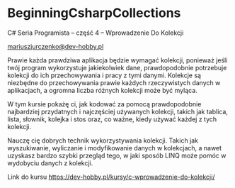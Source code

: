 # BeginningCsharpCollections
C# Seria Programista – część 4 – Wprowadzenie Do Kolekcji

mariuszjurczenko@dev-hobby.pl

Prawie każda prawdziwa aplikacja będzie wymagać kolekcji, ponieważ jeśli twój program wykorzystuje jakiekolwiek dane, 
prawdopodobnie potrzebuje kolekcji do ich przechowywania i pracy z tymi danymi.
Kolekcje są niezbędne do przechowywania prawie każdych rzeczywistych danych w aplikacjach, 
a ogromna liczba różnych kolekcji może być myląca.

W tym kursie pokażę ci, jak kodować za pomocą prawdopodobnie najbardziej przydatnych 
i najczęściej używanych kolekcji, takich jak
tablica, lista, słownik, kolejka i stos
oraz, co ważne, kiedy używać każdej z tych kolekcji.

Nauczę cię dobrych technik wykorzystywania kolekcji.
Takich jak wyszukiwanie, wyliczanie i modyfikowanie danych w kolekcjach,
a nawet uzyskasz bardzo szybki przegląd tego, w jaki sposób LINQ 
może pomóc w wydobyciu danych z kolekcji.

Link do kursu https://dev-hobby.pl/kursy/c-wprowadzenie-do-kolekcji/

